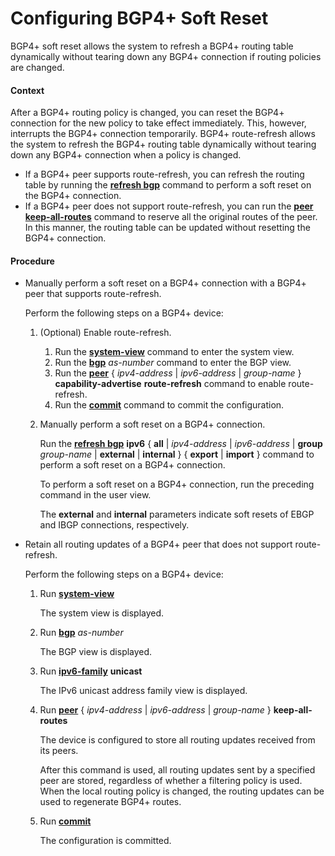 Configuring BGP4+ Soft Reset
============================

BGP4+ soft reset allows the system to refresh a BGP4+ routing table dynamically without tearing down any BGP4+ connection if routing policies are changed.

#### Context

After a BGP4+ routing policy is changed, you can reset the BGP4+ connection for the new policy to take effect immediately. This, however, interrupts the BGP4+ connection temporarily. BGP4+ route-refresh allows the system to refresh the BGP4+ routing table dynamically without tearing down any BGP4+ connection when a policy is changed.

* If a BGP4+ peer supports route-refresh, you can refresh the routing table by running the [**refresh bgp**](cmdqueryname=refresh+bgp) command to perform a soft reset on the BGP4+ connection.
* If a BGP4+ peer does not support route-refresh, you can run the [**peer keep-all-routes**](cmdqueryname=peer+keep-all-routes) command to reserve all the original routes of the peer. In this manner, the routing table can be updated without resetting the BGP4+ connection.

#### Procedure

* Manually perform a soft reset on a BGP4+ connection with a BGP4+ peer that supports route-refresh.
  
  
  
  Perform the following steps on a BGP4+ device:
  
  
  
  1. (Optional) Enable route-refresh.
     
     
     1. Run the [**system-view**](cmdqueryname=system-view) command to enter the system view.
     2. Run the [**bgp**](cmdqueryname=bgp) *as-number* command to enter the BGP view.
     3. Run the [**peer**](cmdqueryname=peer+capability-advertise+route-refresh) { *ipv4-address* | *ipv6-address* | *group-name* } **capability-advertise** **route-refresh** command to enable route-refresh.
     4. Run the [**commit**](cmdqueryname=commit) command to commit the configuration.
  2. Manually perform a soft reset on a BGP4+ connection.
     
     
     
     Run the [**refresh bgp**](cmdqueryname=refresh+bgp+ipv6+all+group+external+internal+export+import) **ipv6** { **all** | *ipv4-address* | *ipv6-address* | **group** *group-name* | **external** | **internal** } { **export** | **import** } command to perform a soft reset on a BGP4+ connection.
     
     To perform a soft reset on a BGP4+ connection, run the preceding command in the user view.
     
     The **external** and **internal** parameters indicate soft resets of EBGP and IBGP connections, respectively.
* Retain all routing updates of a BGP4+ peer that does not support route-refresh.
  
  
  
  Perform the following steps on a BGP4+ device:
  
  
  
  1. Run [**system-view**](cmdqueryname=system-view)
     
     
     
     The system view is displayed.
  2. Run [**bgp**](cmdqueryname=bgp) *as-number*
     
     
     
     The BGP view is displayed.
  3. Run [**ipv6-family**](cmdqueryname=ipv6-family) **unicast**
     
     
     
     The IPv6 unicast address family view is displayed.
  4. Run [**peer**](cmdqueryname=peer+keep-all-routes) { *ipv4-address* | *ipv6-address* | *group-name* } **keep-all-routes**
     
     
     
     The device is configured to store all routing updates received from its peers.
     
     After this command is used, all routing updates sent by a specified peer are stored, regardless of whether a filtering policy is used. When the local routing policy is changed, the routing updates can be used to regenerate BGP4+ routes.
  5. Run [**commit**](cmdqueryname=commit)
     
     
     
     The configuration is committed.